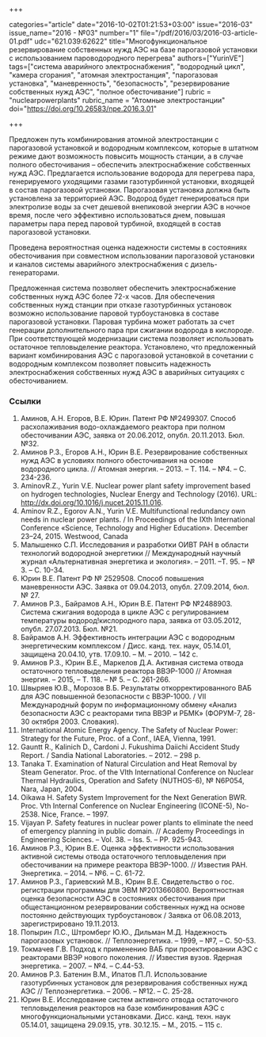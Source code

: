 +++

categories="article"
date="2016-10-02T01:21:53+03:00"
issue="2016-03"
issue_name="2016 - №03"
number="1"
file="/pdf/2016/03/2016-03-article-01.pdf"
udc="621.039:62622"
title="Многофункциональное резервирование собственных нужд АЭС на базе парогазовой установки с использованием пароводородного перегрева"
authors=["YurinVE"]
tags=["система аварийного электроснабжения", "водородный цикл", "камера сгорания", "атомная электростанция", "парогазовая установка", "маневренность", "безопасность", "резервирование собственных нужд АЭС", "полное обесточивание"]
rubric = "nuclearpowerplants"
rubric_name = "Aтомные электростанции"
doi="https://doi.org/10.26583/npe.2016.3.01"

+++

Предложен путь комбинирования атомной электростанции с парогазовой установкой и водородным комплексом, которые в штатном режиме дают возможность повысить мощность станции, а в случае полного обесточивания – обеспечить электроснабжение собственных нужд АЭС. 
Предлагается использование водорода для перегрева пара, генерируемого уходящими газами газотурбинной установки, входящей в состав парогазовой установки. 
Парогазовая установка должна быть установлена за территорией АЭС.
Водород будет генерироваться при электролизе воды за счет дешевой внепиковой энергии АЭС в ночное время, после чего эффективно использоваться днем, повышая параметры пара перед паровой турбиной, входящей в состав парогазовой установки.

Проведена вероятностная оценка надежности системы в состояниях обесточивания при совместном использовании парогазовой установки и каналов системы аварийного электроснабжения с дизель-генераторами.

Предложенная система позволяет обеспечить электроснабжение собственных нужд АЭС более 72-х часов. Для обеспечения собственных нужд станции при отказе газотурбинных установок возможно использование паровой турбоустановка в составе парогазовой установки. 
Паровая турбина может работать за счет генерации дополнительного пара при сжигании водорода в кислороде. 
При соответствующей модернизации система позволяет использовать остаточное тепловыделение реактора. Установлено, что предложенный вариант комбинирования АЭС с парогазовой установкой в сочетании с водородным комплексом позволяет повысить надежность электроснабжения собственных нужд АЭС в аварийных ситуациях с обесточиванием.

### Ссылки

1. Аминов, А.Н. Егоров, В.Е. Юрин. Патент РФ №2499307. Способ расхолаживания водо-охлаждаемого реактора при полном обесточивании АЭС, заявка от 20.06.2012, опубл. 20.11.2013. Бюл. №32.
2. Аминов Р.З., Егоров А.Н., Юрин В.Е. Резервирование собственных нужд АЭС в условиях полного обесточивания на основе водородного цикла. // Атомная энергия. – 2013. – Т. 114. – №4. – С. 234-236.
3. AminovR.Z., Yurin V.E. Nuclear power plant safety improvement based on hydrogen technologies, Nuclear Energy and Technology (2016). URL: http://dx.doi.org/10.1016/j.nucet.2015.11.016.
4. Aminov R.Z., Egorov A.N., Yurin V.E. Multifunctional redundancy own needs in nuclear power plants. / In Proceedings of the IXth International Conference «Science, Technology and Higher Education». December 23–24, 2015. Westwood, Canada
5. Малышенко С.П. Исследования и разработки ОИВТ РАН в области технологий водородной энергетики // Международный научный журнал «Альтернативная энергетика и экология». – 2011. –Т. 95. – № 3. – С. 10-34.
6. Юрин В.Е. Патент РФ № 2529508. Способ повышения маневренности АЭС. Заявка от 09.04.2013, опубл. 27.09.2014, бюл. № 27.
7. Аминов Р.З., Байрамов А.Н., Юрин В.Е. Патент РФ №2488903. Система сжигания водорода в цикле АЭС с регулированием температуры водород!кислородного пара, заявка от 03.05.2012, опубл. 27.07.2013. Бюл. №21.
8. Байрамов А.Н. Эффективность интеграции АЭС с водородным энергетическим комплексом / Дисс. канд. тех. наук, 05.14.01, защищена 20.04.10, утв. 17.09.10. – М. – 2010. – 142 с.
9. Аминов Р.З., Юрин В.Е., Маркелов Д.А. Активная система отвода остаточного тепловыделения реактора ВВЭР-1000 // Атомная энергия. – 2015, – Т. 118. – № 5. – С. 261-266.
10. Швыряев Ю.В., Морозов В.Б. Результаты откорректированного ВАБ для АЭС повышенной безопасности с ВВЭР-1000. / VII Международный форум по информационному обмену «Анализ безопасности АЭС с реакторами типа ВВЭР и РБМК» (ФОРУМ-7, 28-30 октября 2003. Словакия).
11. International Atomic Energy Agency. The Safety of Nuclear Power: Strategy for the Future, Proc. of a Conf., IAEA, Vienna, 1991.
12. Gauntt R., Kalinich D., Cardoni J. Fukushima Daiichi Accident Study Report. / Sandia National Laboratories. – 2012. – 298 p.
13. Tanaka T. Examination of Natural Circulation and Heat Removal by Steam Generator. Proc. of the VIth International Conference on Nuclear Thermal Hydraulics, Operation and Safety (NUTHOS-6), № N6P054, Nara, Japan, 2004.
14. Oikawa H. Safety System Improvement for the Next Generation BWR. Proc. Vth Internal Conference on Nuclear Engineering (ICONE-5), No-2538. Nice, France. – 1997.
15. Vijayan P. Safety features in nuclear power plants to eliminate the need of emergency planning in public domain. // Academy Proceedings in Engineering Sciences. – Vol. 38. – Iss. 5. – PP. 925-943.
16. Аминов Р.З., Юрин В.Е. Оценка эффективности использования активной системы отвода остаточного тепловыделения при обесточивании на примере реактора ВВЭР-1000. // Известия РАН. Энергетика. – 2014. – №6. – С. 61-72.
17. Аминов Р.З., Гариевский М.В., Юрин В.Е. Свидетельство о гос. регистрации программы для ЭВМ №2013660800. Вероятностная оценка безопасности АЭС в состояниях обесточивания при общестанционном резервировании собственных нужд на основе постоянно действующих турбоустановок / Заявка от 06.08.2013, зарегистрировано 19.11.2013.
18. Попырин Л.С., Штромберг Ю.Ю., Дильман М.Д. Надежность парогазовых установок. // Теплоэнергетика. – 1999, – №7, – С. 50-53.
19. Токмачев Г.В. Подход к применению ВАБ при проектировании АЭС с реакторами ВВЭР нового поколения. // Известия вузов. Ядерная энергетика. – 2007. – №4. – С.44-53.
20. Аминов Р.З. Батенин В.М., Ипатов П.Л. Использование газотурбинных установок для резервирования собственных нужд АЭС // Теплоэнергетика. – 2006. – №12. – С. 25-28.
21. Юрин В.Е. Исследование систем активного отвода остаточного тепловыделения реакторов на базе комбинирования АЭС с многофункциональными установками. Дисс. канд. техн. наук 05.14.01, защищена 29.09.15, утв. 30.12.15. – М., 2015. – 115 с.
